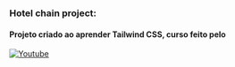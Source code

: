 ### Hotel chain project:

#### Projeto criado ao aprender Tailwind CSS, curso feito pelo 

[![Youtube](https://img.shields.io/badge/YouTube-FF0000?style=for-the-badge&logo=youtube&logoColor=white)](https://www.youtube.com/watch?v=1eLaBow7Zbo&list=PLcoYAcR89n-r1m-tMfV4qndrRWpT_rb9u)
